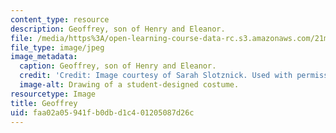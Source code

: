 ```yaml
---
content_type: resource
description: Geoffrey, son of Henry and Eleanor.
file: /media/https%3A/open-learning-course-data-rc.s3.amazonaws.com/21m-732-beginning-costume-design-and-construction-fall-2008/faa02a05941fb0dbd1c401205087d26c_geoffrey.jpg
file_type: image/jpeg
image_metadata:
  caption: Geoffrey, son of Henry and Eleanor.
  credit: 'Credit: Image courtesy of Sarah Slotznick. Used with permission.'
  image-alt: Drawing of a student-designed costume.
resourcetype: Image
title: Geoffrey
uid: faa02a05-941f-b0db-d1c4-01205087d26c
---
```

